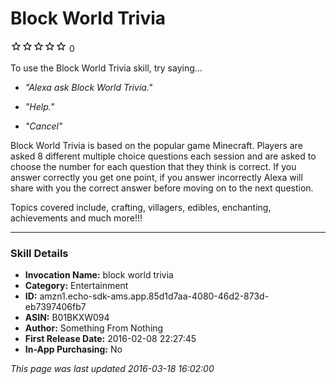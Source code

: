 # Block World Trivia
![0 stars](../../../images/ic_star_border_black_18dp_1x.png)![0 stars](../../../images/ic_star_border_black_18dp_1x.png)![0 stars](../../../images/ic_star_border_black_18dp_1x.png)![0 stars](../../../images/ic_star_border_black_18dp_1x.png)![0 stars](../../../images/ic_star_border_black_18dp_1x.png) 0

To use the Block World Trivia skill, try saying...

* *"Alexa ask Block World Trivia."*

* *"Help."*

* *"Cancel"*

Block World Trivia is based on the popular game Minecraft. Players are asked 8 different multiple choice questions each session and are asked to choose the number for each question that they think is correct. If you answer correctly you get one point, if you answer incorrectly Alexa will share with you the correct answer before moving on to the next question. 

Topics covered include, crafting, villagers, edibles, enchanting, achievements and much more!!!

***

### Skill Details

* **Invocation Name:** block world trivia
* **Category:** Entertainment
* **ID:** amzn1.echo-sdk-ams.app.85d1d7aa-4080-46d2-873d-eb7397406fb7
* **ASIN:** B01BKXW094
* **Author:** Something From Nothing
* **First Release Date:** 2016-02-08 22:27:45
* **In-App Purchasing:** No

*This page was last updated 2016-03-18 16:02:00*
